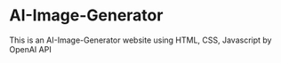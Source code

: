 # AI-Image-Generator
This is an AI-Image-Generator website using HTML, CSS, Javascript by OpenAI API
